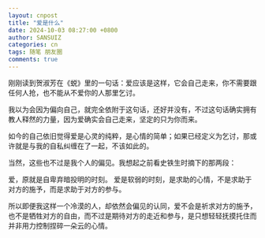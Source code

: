 ```yaml
---
layout: cnpost
title: "爱是什么"
date: 2024-10-03 08:27:00 +0800
author: SANSUIZ
categories: cn
tags: 随笔 朋友圈
comments: true
---
```


刚刚读到贺淑芳在《蜕》里的一句话：爱应该是这样，它会自己走来，你不需要跟任何人抢，也不能从不爱你的人那里乞讨。

我以为会因为偏向自己，就完全依附于这句话，还好并没有，不过这句话确实拥有教人释然的力量，因为爱确实会自己走来，坚定的只为你而来。

如今的自己依旧觉得爱是心灵的纯粹，是心情的简单；如果已经定义为乞讨，那或许就是与我的自私纠缠在了一起，不该如此的。

当然，这些也不过是我个人的偏见。我想起之前看史铁生时摘下的那两段：

爱，原就是自卑弃暗投明的时刻。
爱是软弱的时刻，是求助的心情，不是求助于对方的施予，而是求助于对方的参与。

所以即便我这样一个冷漠的人，却依然会偏见的认同，爱不会是祈求对方的施予，也不是牺牲对方的自由，而不过是期待对方的走近和参与，是只想轻轻抚摸托住而并非用力控制捏碎一朵云的心情。